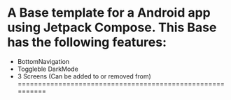 A Base template for a Android app using Jetpack Compose.
This Base has the following features:
==========================================================
* BottomNavigation
* Toggleble DarkMode
* 3 Screens (Can be added to or removed from)
==========================================================
